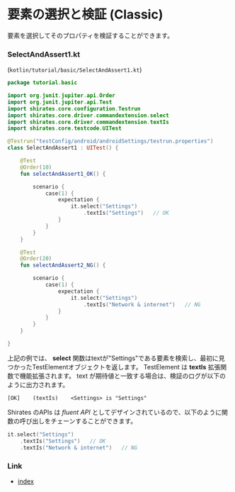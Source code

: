 # 要素の選択と検証 (Classic)

要素を選択してそのプロパティを検証することができます。

### SelectAndAssert1.kt

(`kotlin/tutorial/basic/SelectAndAssert1.kt`)

```kotlin
package tutorial.basic

import org.junit.jupiter.api.Order
import org.junit.jupiter.api.Test
import shirates.core.configuration.Testrun
import shirates.core.driver.commandextension.select
import shirates.core.driver.commandextension.textIs
import shirates.core.testcode.UITest

@Testrun("testConfig/android/androidSettings/testrun.properties")
class SelectAndAssert1 : UITest() {

    @Test
    @Order(10)
    fun selectAndAssert1_OK() {

        scenario {
            case(1) {
                expectation {
                    it.select("Settings")
                        .textIs("Settings")   // OK
                }
            }
        }
    }

    @Test
    @Order(20)
    fun selectAndAssert2_NG() {

        scenario {
            case(1) {
                expectation {
                    it.select("Settings")
                        .textIs("Network & internet")   // NG
                }
            }
        }
    }

}
```

上記の例では、 **select** 関数はtextが"Settings"である要素を検索し、最初に見つかったTestElementオブジェクトを返します。
TestElement は **textIs**
拡張関数で機能拡張されます。
text が期待値と一致する場合は、検証のログが以下のように出力されます。

```
[OK]	(textIs)	<Settings> is "Settings"
```

Shirates のAPIs は _fluent API_ としてデザインされているので、以下のように関数の呼び出しをチェーンすることができます。

```kotlin
it.select("Settings")
    .textIs("Settings")   // OK
    .textIs("Network & internet")   // NG
```

### Link

- [index](../../index_ja.md)
